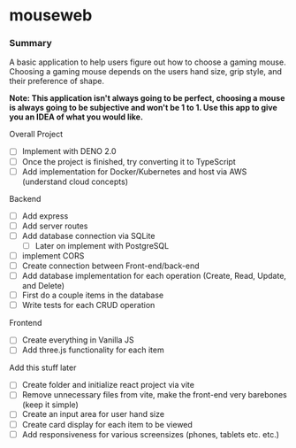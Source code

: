 # mouseweb

### Summary

A basic application to help users figure out how to choose a gaming mouse. Choosing a gaming mouse depends on the users hand size, grip style, and their preference of shape. 

**Note: This application isn't always going to be perfect, choosing a mouse is always going to be subjective and won't be 1 to 1. Use this app to give you an IDEA of what you would like.** 

Overall Project 
- [ ] Implement with DENO 2.0
- [ ] Once the project is finished, try converting it to TypeScript
- [ ] Add implementation for Docker/Kubernetes and host via AWS (understand cloud concepts)

Backend 
- [ ] Add express
- [ ] Add server routes
- [ ] Add database connection via SQLite
    - [ ] Later on implement with PostgreSQL
- [ ] implement CORS
- [ ] Create connection between Front-end/back-end
- [ ] Add database implementation for each operation (Create, Read, Update, and Delete)
- [ ] First do a couple items in the database 
- [ ] Write tests for each CRUD operation

Frontend
- [ ] Create everything in Vanilla JS
- [ ] Add three.js functionality for each item

Add this stuff later
- [ ] Create folder and initialize react project via vite 
- [ ] Remove unnecessary files from vite, make the front-end very barebones (keep it simple)
- [ ] Create an input area for user hand size
- [ ] Create card display for each item to be viewed
- [ ] Add responsiveness for various screensizes (phones, tablets etc. etc.)
